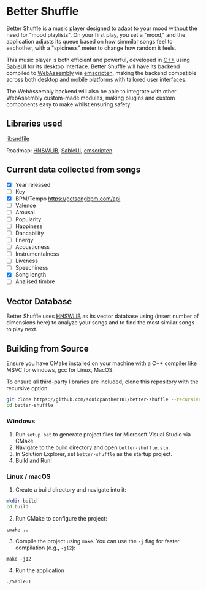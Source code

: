 # Better Shuffle

Better Shuffle is a music player designed to adapt to your mood without the need for "mood playlists". On your first play, you set a "mood," and the application adjusts its queue based on how simmilar songs feel to eachother, with a "spiciness" meter to change how random it feels.

This music player is both efficient and powerful, developed in [C++](https://en.wikipedia.org/wiki/C%2B%2B) using [SableUI](https://github.com/oliwilliams1/SableUI) for its desktop interface. Better Shuffle will have its backend compiled to [WebAssembly](https://webassembly.org) via [emscripten](https://emscripten.org), making the backend compatible across both desktop and mobile platforms with tailored user interfaces.

The WebAssembly backend will also be able to integrate with other WebAssembly custom-made modules, making plugins and custom components easy to make whilst ensuring safety.


## Libraries used
[libsndfile](https://github.com/libsndfile/libsndfile)

Roadmap: [HNSWLIB](https://github.com/nmslib/hnswlib), [SableUI](https://github.com/oliwilliams1/SableUI), [emscripten](https://emscripten.org)

## Current data collected from songs
- [x] Year released
- [ ] Key
- [x] BPM/Tempo https://getsongbpm.com/api
- [ ] Valence
- [ ] Arousal
- [ ] Popularity
- [ ] Happiness
- [ ] Dancability
- [ ] Energy
- [ ] Acousticness
- [ ] Instrumentalness
- [ ] Liveness
- [ ] Speechiness
- [x] Song length
- [ ] Analised timbre

## Vector Database
Better Shuffle uses [HNSWLIB](https://github.com/nmslib/hnswlib/blob/master/examples/cpp/EXAMPLES.md) as its vector database using (insert number of dimensions here) to analyze your songs and to find the most similar songs to play next.

## Building from Source
Ensure you have CMake installed on your machine with a C++ compiler like MSVC for windows, gcc for Linux, MacOS.

To ensure all third-party libraries are included, clone this repository with the recursive option:
```bash
git clone https://github.com/sonicpanther101/better-shuffle --recursive
cd better-shuffle
```

### Windows
1. Run ```setup.bat``` to generate project files for Microsoft Visual Studio via CMake.
2. Navigate to the build directory and open ```better-shuffle.sln```.
3. In Solution Explorer, set ```better-shuffle``` as the startup project.
4. Build and Run!

### Linux / macOS
1. Create a build directory and navigate into it:
```bash
mkdir build
cd build
```

2. Run CMake to configure the project:
```
cmake ..
```
3. Compile the project using ```make```. You can use the ```-j``` flag for faster compilation (e.g., ```-j12```):
```
make -j12
```
4. Run the application
```
./SableUI
```